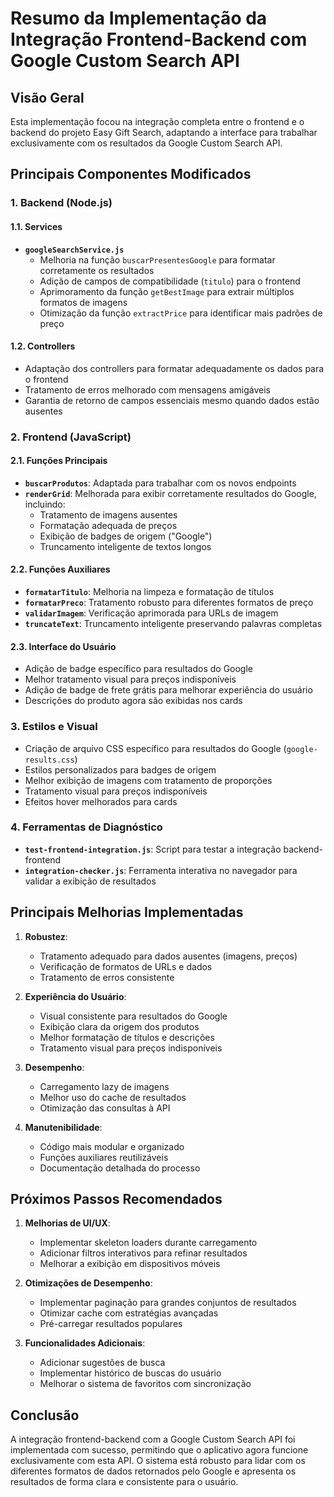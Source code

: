 # Resumo da Implementação da Integração Frontend-Backend com Google Custom Search API

## Visão Geral

Esta implementação focou na integração completa entre o frontend e o backend do projeto Easy Gift Search, adaptando a interface para trabalhar exclusivamente com os resultados da Google Custom Search API.

## Principais Componentes Modificados

### 1. Backend (Node.js)

#### 1.1. Services
- **`googleSearchService.js`**
  - Melhoria na função `buscarPresentesGoogle` para formatar corretamente os resultados
  - Adição de campos de compatibilidade (`titulo`) para o frontend
  - Aprimoramento da função `getBestImage` para extrair múltiplos formatos de imagens
  - Otimização da função `extractPrice` para identificar mais padrões de preço

#### 1.2. Controllers
- Adaptação dos controllers para formatar adequadamente os dados para o frontend
- Tratamento de erros melhorado com mensagens amigáveis
- Garantia de retorno de campos essenciais mesmo quando dados estão ausentes

### 2. Frontend (JavaScript)

#### 2.1. Funções Principais
- **`buscarProdutos`**: Adaptada para trabalhar com os novos endpoints
- **`renderGrid`**: Melhorada para exibir corretamente resultados do Google, incluindo:
  - Tratamento de imagens ausentes
  - Formatação adequada de preços
  - Exibição de badges de origem ("Google")
  - Truncamento inteligente de textos longos

#### 2.2. Funções Auxiliares
- **`formatarTitulo`**: Melhoria na limpeza e formatação de títulos
- **`formatarPreco`**: Tratamento robusto para diferentes formatos de preço
- **`validarImagem`**: Verificação aprimorada para URLs de imagem
- **`truncateText`**: Truncamento inteligente preservando palavras completas

#### 2.3. Interface do Usuário
- Adição de badge específico para resultados do Google
- Melhor tratamento visual para preços indisponíveis
- Adição de badge de frete grátis para melhorar experiência do usuário
- Descrições do produto agora são exibidas nos cards

### 3. Estilos e Visual

- Criação de arquivo CSS específico para resultados do Google (`google-results.css`)
- Estilos personalizados para badges de origem
- Melhor exibição de imagens com tratamento de proporções
- Tratamento visual para preços indisponíveis
- Efeitos hover melhorados para cards

### 4. Ferramentas de Diagnóstico

- **`test-frontend-integration.js`**: Script para testar a integração backend-frontend
- **`integration-checker.js`**: Ferramenta interativa no navegador para validar a exibição de resultados

## Principais Melhorias Implementadas

1. **Robustez**:
   - Tratamento adequado para dados ausentes (imagens, preços)
   - Verificação de formatos de URLs e dados
   - Tratamento de erros consistente

2. **Experiência do Usuário**:
   - Visual consistente para resultados do Google
   - Exibição clara da origem dos produtos
   - Melhor formatação de títulos e descrições
   - Tratamento visual para preços indisponíveis

3. **Desempenho**:
   - Carregamento lazy de imagens
   - Melhor uso do cache de resultados
   - Otimização das consultas à API

4. **Manutenibilidade**:
   - Código mais modular e organizado
   - Funções auxiliares reutilizáveis
   - Documentação detalhada do processo

## Próximos Passos Recomendados

1. **Melhorias de UI/UX**:
   - Implementar skeleton loaders durante carregamento
   - Adicionar filtros interativos para refinar resultados
   - Melhorar a exibição em dispositivos móveis

2. **Otimizações de Desempenho**:
   - Implementar paginação para grandes conjuntos de resultados
   - Otimizar cache com estratégias avançadas
   - Pré-carregar resultados populares

3. **Funcionalidades Adicionais**:
   - Adicionar sugestões de busca
   - Implementar histórico de buscas do usuário
   - Melhorar o sistema de favoritos com sincronização

## Conclusão

A integração frontend-backend com a Google Custom Search API foi implementada com sucesso, permitindo que o aplicativo agora funcione exclusivamente com esta API. O sistema está robusto para lidar com os diferentes formatos de dados retornados pelo Google e apresenta os resultados de forma clara e consistente para o usuário.
